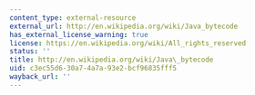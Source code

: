 ```yaml
---
content_type: external-resource
external_url: http://en.wikipedia.org/wiki/Java_bytecode
has_external_license_warning: true
license: https://en.wikipedia.org/wiki/All_rights_reserved
status: ''
title: http://en.wikipedia.org/wiki/Java\_bytecode
uid: c3ec55d6-30a7-4a7a-93e2-bcf96835fff5
wayback_url: ''
---
```

